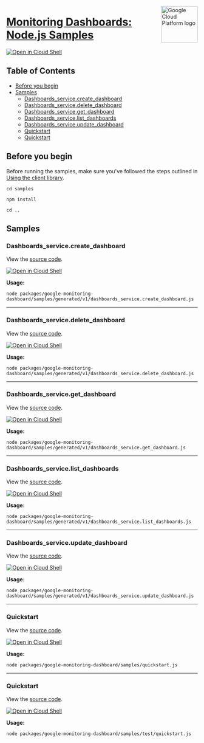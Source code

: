 [//]: # "This README.md file is auto-generated, all changes to this file will be lost."
[//]: # "To regenerate it, use `python -m synthtool`."
<img src="https://avatars2.githubusercontent.com/u/2810941?v=3&s=96" alt="Google Cloud Platform logo" title="Google Cloud Platform" align="right" height="96" width="96"/>

# [Monitoring Dashboards: Node.js Samples](https://github.com/googleapis/google-cloud-node)

[![Open in Cloud Shell][shell_img]][shell_link]



## Table of Contents

* [Before you begin](#before-you-begin)
* [Samples](#samples)
  * [Dashboards_service.create_dashboard](#dashboards_service.create_dashboard)
  * [Dashboards_service.delete_dashboard](#dashboards_service.delete_dashboard)
  * [Dashboards_service.get_dashboard](#dashboards_service.get_dashboard)
  * [Dashboards_service.list_dashboards](#dashboards_service.list_dashboards)
  * [Dashboards_service.update_dashboard](#dashboards_service.update_dashboard)
  * [Quickstart](#quickstart)
  * [Quickstart](#quickstart)

## Before you begin

Before running the samples, make sure you've followed the steps outlined in
[Using the client library](https://github.com/googleapis/google-cloud-node#using-the-client-library).

`cd samples`

`npm install`

`cd ..`

## Samples



### Dashboards_service.create_dashboard

View the [source code](https://github.com/googleapis/google-cloud-node/blob/master/packages/google-monitoring-dashboard/samples/generated/v1/dashboards_service.create_dashboard.js).

[![Open in Cloud Shell][shell_img]](https://console.cloud.google.com/cloudshell/open?git_repo=https://github.com/googleapis/google-cloud-node&page=editor&open_in_editor=packages/google-monitoring-dashboard/samples/generated/v1/dashboards_service.create_dashboard.js,samples/README.md)

__Usage:__


`node packages/google-monitoring-dashboard/samples/generated/v1/dashboards_service.create_dashboard.js`


-----




### Dashboards_service.delete_dashboard

View the [source code](https://github.com/googleapis/google-cloud-node/blob/master/packages/google-monitoring-dashboard/samples/generated/v1/dashboards_service.delete_dashboard.js).

[![Open in Cloud Shell][shell_img]](https://console.cloud.google.com/cloudshell/open?git_repo=https://github.com/googleapis/google-cloud-node&page=editor&open_in_editor=packages/google-monitoring-dashboard/samples/generated/v1/dashboards_service.delete_dashboard.js,samples/README.md)

__Usage:__


`node packages/google-monitoring-dashboard/samples/generated/v1/dashboards_service.delete_dashboard.js`


-----




### Dashboards_service.get_dashboard

View the [source code](https://github.com/googleapis/google-cloud-node/blob/master/packages/google-monitoring-dashboard/samples/generated/v1/dashboards_service.get_dashboard.js).

[![Open in Cloud Shell][shell_img]](https://console.cloud.google.com/cloudshell/open?git_repo=https://github.com/googleapis/google-cloud-node&page=editor&open_in_editor=packages/google-monitoring-dashboard/samples/generated/v1/dashboards_service.get_dashboard.js,samples/README.md)

__Usage:__


`node packages/google-monitoring-dashboard/samples/generated/v1/dashboards_service.get_dashboard.js`


-----




### Dashboards_service.list_dashboards

View the [source code](https://github.com/googleapis/google-cloud-node/blob/master/packages/google-monitoring-dashboard/samples/generated/v1/dashboards_service.list_dashboards.js).

[![Open in Cloud Shell][shell_img]](https://console.cloud.google.com/cloudshell/open?git_repo=https://github.com/googleapis/google-cloud-node&page=editor&open_in_editor=packages/google-monitoring-dashboard/samples/generated/v1/dashboards_service.list_dashboards.js,samples/README.md)

__Usage:__


`node packages/google-monitoring-dashboard/samples/generated/v1/dashboards_service.list_dashboards.js`


-----




### Dashboards_service.update_dashboard

View the [source code](https://github.com/googleapis/google-cloud-node/blob/master/packages/google-monitoring-dashboard/samples/generated/v1/dashboards_service.update_dashboard.js).

[![Open in Cloud Shell][shell_img]](https://console.cloud.google.com/cloudshell/open?git_repo=https://github.com/googleapis/google-cloud-node&page=editor&open_in_editor=packages/google-monitoring-dashboard/samples/generated/v1/dashboards_service.update_dashboard.js,samples/README.md)

__Usage:__


`node packages/google-monitoring-dashboard/samples/generated/v1/dashboards_service.update_dashboard.js`


-----




### Quickstart

View the [source code](https://github.com/googleapis/google-cloud-node/blob/master/packages/google-monitoring-dashboard/samples/quickstart.js).

[![Open in Cloud Shell][shell_img]](https://console.cloud.google.com/cloudshell/open?git_repo=https://github.com/googleapis/google-cloud-node&page=editor&open_in_editor=packages/google-monitoring-dashboard/samples/quickstart.js,samples/README.md)

__Usage:__


`node packages/google-monitoring-dashboard/samples/quickstart.js`


-----




### Quickstart

View the [source code](https://github.com/googleapis/google-cloud-node/blob/master/packages/google-monitoring-dashboard/samples/test/quickstart.js).

[![Open in Cloud Shell][shell_img]](https://console.cloud.google.com/cloudshell/open?git_repo=https://github.com/googleapis/google-cloud-node&page=editor&open_in_editor=packages/google-monitoring-dashboard/samples/test/quickstart.js,samples/README.md)

__Usage:__


`node packages/google-monitoring-dashboard/samples/test/quickstart.js`






[shell_img]: https://gstatic.com/cloudssh/images/open-btn.png
[shell_link]: https://console.cloud.google.com/cloudshell/open?git_repo=https://github.com/googleapis/google-cloud-node&page=editor&open_in_editor=samples/README.md
[product-docs]: https://cloud.google.com/monitoring/docs
